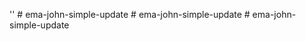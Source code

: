 ''
#   e m a - j o h n - s i m p l e - u p d a t e  
 #   e m a - j o h n - s i m p l e - u p d a t e  
 #   e m a - j o h n - s i m p l e - u p d a t e  
 